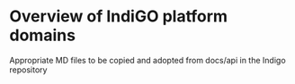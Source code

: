 # Overview of IndiGO platform domains

Appropriate MD files to be copied and adopted from docs/api in the Indigo repository

